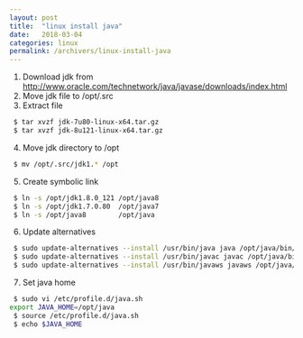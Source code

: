 ```yaml
---
layout: post
title:  "linux install java"
date:   2018-03-04
categories: linux
permalink: /archivers/linux-install-java
---
```


1. Download jdk from http://www.oracle.com/technetwork/java/javase/downloads/index.html
2. Move jdk file to /opt/.src
3. Extract file
```bash
 $ tar xvzf jdk-7u80-linux-x64.tar.gz
 $ tar xvzf jdk-8u121-linux-x64.tar.gz
```
4. Move jdk directory to /opt
```bash
 $ mv /opt/.src/jdk1.* /opt
```
5. Create symbolic link
```bash
 $ ln -s /opt/jdk1.8.0_121 /opt/java8
 $ ln -s /opt/jdk1.7.0.80  /opt/java7
 $ ln -s /opt/java8        /opt/java
```
6. Update alternatives
```bash
 $ sudo update-alternatives --install /usr/bin/java java /opt/java/bin/java 1
 $ sudo update-alternatives --install /usr/bin/javac javac /opt/java/bin/javac 1
 $ sudo update-alternatives --install /usr/bin/javaws javaws /opt/java/bin/javawa 1
```
7. Set java home
```bash
 $ sudo vi /etc/profile.d/java.sh
export JAVA_HOME=/opt/java
 $ source /etc/profile.d/java.sh
 $ echo $JAVA_HOME
```
